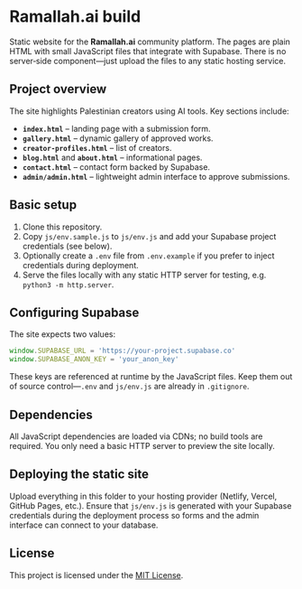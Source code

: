 # Ramallah.ai build

Static website for the **Ramallah.ai** community platform. The pages are plain
HTML with small JavaScript files that integrate with Supabase. There is no
server‑side component—just upload the files to any static hosting service.

## Project overview

The site highlights Palestinian creators using AI tools. Key sections include:

- **`index.html`** – landing page with a submission form.
- **`gallery.html`** – dynamic gallery of approved works.
- **`creator-profiles.html`** – list of creators.
- **`blog.html`** and **`about.html`** – informational pages.
- **`contact.html`** – contact form backed by Supabase.
- **`admin/admin.html`** – lightweight admin interface to approve submissions.

## Basic setup

1. Clone this repository.
2. Copy `js/env.sample.js` to `js/env.js` and add your Supabase project
   credentials (see below).
3. Optionally create a `.env` file from `.env.example` if you prefer to inject
   credentials during deployment.
4. Serve the files locally with any static HTTP server for testing, e.g.
   `python3 -m http.server`.

## Configuring Supabase

The site expects two values:

```javascript
window.SUPABASE_URL = 'https://your-project.supabase.co'
window.SUPABASE_ANON_KEY = 'your_anon_key'
```

These keys are referenced at runtime by the JavaScript files. Keep them out of
source control—`.env` and `js/env.js` are already in `.gitignore`.

## Dependencies

All JavaScript dependencies are loaded via CDNs; no build tools are required.
You only need a basic HTTP server to preview the site locally.

## Deploying the static site

Upload everything in this folder to your hosting provider (Netlify, Vercel,
GitHub Pages, etc.). Ensure that `js/env.js` is generated with your Supabase
credentials during the deployment process so forms and the admin interface can
connect to your database.


## License

This project is licensed under the [MIT License](LICENSE).
